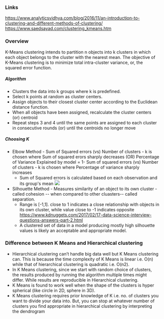 ### Links
https://www.analyticsvidhya.com/blog/2016/11/an-introduction-to-clustering-and-different-methods-of-clustering/  <br/>
https://www.saedsayad.com/clustering_kmeans.htm


### Overview
K-Means clustering intends to partition n objects into k clusters in which each object belongs to the cluster with the nearest mean.
The objective of K-Means clustering is to minimize total intra-cluster variance, or, the squared error function.

##### Algorithm
* Clusters the data into k groups where k  is predefined.
* Select k points at random as cluster centers.
* Assign objects to their closest cluster center according to the Euclidean distance function.
* When all objects have been assigned, recalculate the cluster centers (or) centroid
* Repeat steps 3 and 4 until the same points are assigned to each cluster in consecutive rounds (or) until the centroids no longer move

##### Choosing K
* Elbow Method - Sum of Squared errors (vs) Number of clusters - k is chosen where Sum of squared erors sharply decreases
  (OR) Percentage of Variance Explained by model = 1- Sum of squared errors  (vs) Number of clusters - k is chosen where Percentage of variance sharply increases
   * Sum of Squared errors is calculated based on each observation and its group's mean
![](https://qph.fs.quoracdn.net/main-qimg-678795190794dd4c071366c06bf32115.webp)
* Silhouette Method - Measures similarity of an object to its own cluster - called cohesion -- when compared to other cluasters-- called separation.
  * Range is [-1,1]. close to 1 indicates a close relationship with objects in its own cluster, while value close to -1 indicates opposite https://www.kdnuggets.com/2017/02/17-data-science-interview-questions-answers-part-2.html
  * A clustered set of data in a model producing mostly high silhouette values is likely an acceptable and appropriate model.



### Difference between K Means and Hierarchical clustering
* Hierarchical clustering can’t handle big data well but K Means clustering can. This is because the time complexity of K Means is linear i.e. O(n) while that of hierarchical clustering is quadratic i.e. O(n2).
* In K Means clustering, since we start with random choice of clusters, the results produced by running the algorithm multiple times might differ. While results are reproducible in Hierarchical clustering.
* K Means is found to work well when the shape of the clusters is hyper spherical (like circle in 2D, sphere in 3D).
* K Means clustering requires prior knowledge of K i.e. no. of clusters you want to divide your data into. But, you can stop at whatever number of clusters you find appropriate in hierarchical clustering by interpreting the dendrogram




